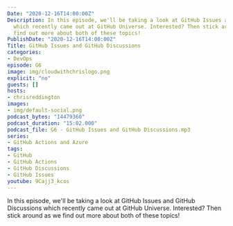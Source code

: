 ```yaml
---
Date: "2020-12-16T14:00:00Z"
Description: In this episode, we'll be taking a look at GitHub Issues and GitHub Discussions
  which recently came out at GitHub Universe. Interested? Then stick around as we
  find out more about both of these topics!
PublishDate: "2020-12-16T14:00:00Z"
Title: GitHub Issues and GitHub Discussions
categories:
- DevOps
episode: G6
image: img/cloudwithchrislogo.png
explicit: "no"
guests: []
hosts:
- chrisreddington
images:
- img/default-social.png
podcast_bytes: "14479360"
podcast_duration: "15:02.000"
podcast_file: G6 - GitHub Issues and GitHub Discussions.mp3
series:
- GitHub Actions and Azure
tags:
- GitHub
- GitHub Actions
- GitHub Discussions
- GitHub Issues
youtube: 9Cajj3_kcos
---
```

In this episode, we'll be taking a look at GitHub Issues and GitHub Discussions which recently came out at GitHub Universe. Interested? Then stick around as we find out more about both of these topics!